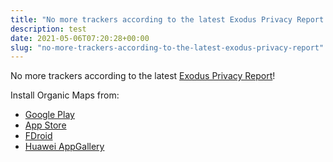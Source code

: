 ```yaml
---
title: "No more trackers according to the latest Exodus Privacy Report!"
description: test
date: 2021-05-06T07:20:28+00:00
slug: "no-more-trackers-according-to-the-latest-exodus-privacy-report"
---
```


No more trackers according to the latest [Exodus Privacy Report](https://reports.exodus-privacy.eu.org/en/reports/app.organicmaps/latest/)!

Install Organic Maps from:
- [Google Play](https://play.google.com/store/apps/details?id=app.organicmaps)
- [App Store](https://apps.apple.com/app/organic-maps/id1567437057)
- [FDroid](https://f-droid.org/en/packages/app.organicmaps/)
- [Huawei AppGallery](https://appgallery.huawei.com/#/app/C104325611)
